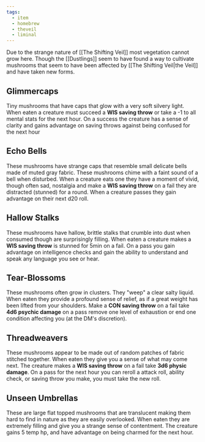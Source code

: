 ```yaml
---
tags:
  - item
  - homebrew
  - theveil
  - liminal
---
```

Due to the strange nature of [[The Shifting Veil]] most vegetation cannot grow here. Though the [[Dustlings]] seem to have found a way to cultivate mushrooms that seem to have been affected by [[The Shifting Veil|the Veil]] and have taken new forms. 

## Glimmercaps
Tiny mushrooms that have caps that glow with a very soft silvery light. When eaten a creature must succeed a **WIS saving throw** or take a -1 to all mental stats for the next hour. On a success the creature has a sense of clarity and gains advantage on saving throws against being confused for the next hour

## Echo Bells
These mushrooms have strange caps that resemble small delicate bells made of muted gray fabric. These mushrooms chime with a faint sound of a bell when disturbed. When a creature eats one they have a moment of vivid, though often sad, nostalgia and make a **WIS saving throw** on a fail they are distracted (stunned) for a round. When a creature passes they gain advantage on their next d20 roll. 

## Hallow Stalks
These mushrooms have hallow, brittle stalks that crumble into dust when consumed though are surprisingly filling. When eaten a creature makes a **WIS saving throw** is stunned for 5min on a fail. On a pass you gain advantage on intelligence checks and gain the ability to understand and speak any language you see or hear. 

## Tear-Blossoms 
These mushrooms often grow in clusters. They "weep" a clear salty liquid. When eaten they provide a profound sense of relief, as if a great weight has been lifted from your shoulders. Make a **CON saving throw** on a fail take **4d6 psychic damage** on a pass remove one level of exhaustion or end one condition affecting you (at the DM's discretion).

## Threadweavers
These mushrooms appear to be made out of random patches of fabric stitched together. When eaten they give you a sense of what may come next. The creature makes a **WIS saving throw** on a fail take **3d6 physic damage**. On a pass for the next hour you can reroll a attack roll, ability check, or saving throw you make, you must take the new roll. 

## Unseen Umbrellas
These are large flat topped mushrooms that are translucent making them hard to find in nature as they are easily overlooked. When eaten they are extremely filling and give you a strange sense of contentment.  The creature gains 5 temp hp, and have advantage on being charmed for the next hour. 

